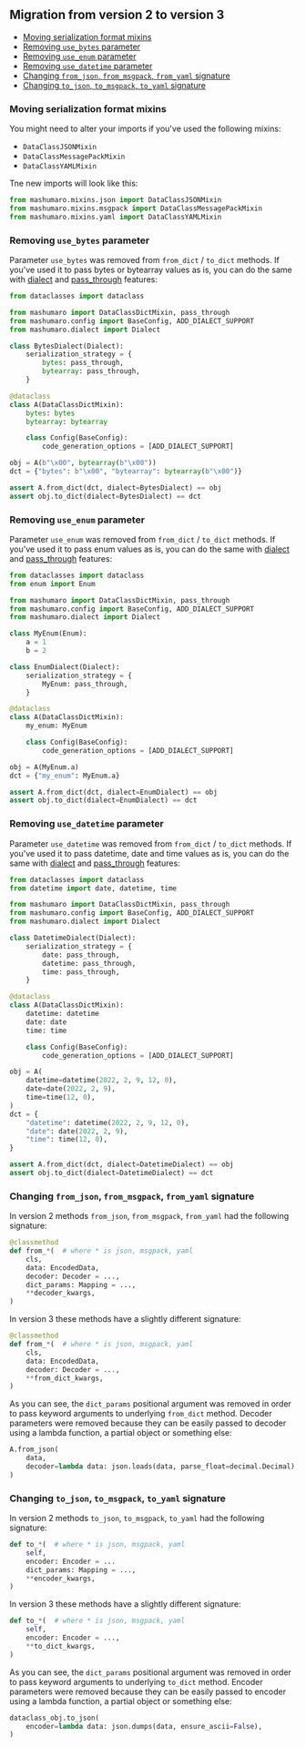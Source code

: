 Migration from version 2 to version 3
--------------------------------------------------------------------------------

* [Moving serialization format mixins](#moving-serialization-format-mixins)
* [Removing `use_bytes` parameter](#removing-use_bytes-parameter)
* [Removing `use_enum` parameter](#removing-use_enum-parameter)
* [Removing `use_datetime` parameter](#removing-use_datetime-parameter)
* [Changing `from_json`, `from_msgpack`, `from_yaml` signature](#changing-from_json-from_msgpack-from_yaml-signature)
* [Changing `to_json`, `to_msgpack`, `to_yaml` signature](#changing-to_json-to_msgpack-to_yaml-signature)

### Moving serialization format mixins

You might need to alter your imports if you've used the following mixins:
* `DataClassJSONMixin`
* `DataClassMessagePackMixin`
* `DataClassYAMLMixin`

Tne new imports will look like this:

```python
from mashumaro.mixins.json import DataClassJSONMixin
from mashumaro.mixins.msgpack import DataClassMessagePackMixin
from mashumaro.mixins.yaml import DataClassYAMLMixin
```

### Removing `use_bytes` parameter

Parameter `use_bytes` was removed from `from_dict` / `to_dict` methods.
If you've used it to pass bytes or bytearray values as is, you can do the same
with [dialect](https://github.com/Fatal1ty/mashumaro#dialects) and
[pass_through](https://github.com/Fatal1ty/mashumaro/tree/master#passing-field-values-as-is)
features:

```python
from dataclasses import dataclass

from mashumaro import DataClassDictMixin, pass_through
from mashumaro.config import BaseConfig, ADD_DIALECT_SUPPORT
from mashumaro.dialect import Dialect

class BytesDialect(Dialect):
    serialization_strategy = {
        bytes: pass_through,
        bytearray: pass_through,
    }

@dataclass
class A(DataClassDictMixin):
    bytes: bytes
    bytearray: bytearray

    class Config(BaseConfig):
        code_generation_options = [ADD_DIALECT_SUPPORT]

obj = A(b"\x00", bytearray(b"\x00"))
dct = {"bytes": b"\x00", "bytearray": bytearray(b"\x00")}

assert A.from_dict(dct, dialect=BytesDialect) == obj
assert obj.to_dict(dialect=BytesDialect) == dct
```

### Removing `use_enum` parameter

Parameter `use_enum` was removed from `from_dict` / `to_dict` methods.
If you've used it to pass enum values as is, you can do the same
with [dialect](https://github.com/Fatal1ty/mashumaro#dialects) and
[pass_through](https://github.com/Fatal1ty/mashumaro/tree/master#passing-field-values-as-is)
features:

```python
from dataclasses import dataclass
from enum import Enum

from mashumaro import DataClassDictMixin, pass_through
from mashumaro.config import BaseConfig, ADD_DIALECT_SUPPORT
from mashumaro.dialect import Dialect

class MyEnum(Enum):
    a = 1
    b = 2

class EnumDialect(Dialect):
    serialization_strategy = {
        MyEnum: pass_through,
    }

@dataclass
class A(DataClassDictMixin):
    my_enum: MyEnum

    class Config(BaseConfig):
        code_generation_options = [ADD_DIALECT_SUPPORT]

obj = A(MyEnum.a)
dct = {"my_enum": MyEnum.a}

assert A.from_dict(dct, dialect=EnumDialect) == obj
assert obj.to_dict(dialect=EnumDialect) == dct
```

### Removing `use_datetime` parameter

Parameter `use_datetime` was removed from `from_dict` / `to_dict` methods.
If you've used it to pass datetime, date and time values as is, you can do
the same with [dialect](https://github.com/Fatal1ty/mashumaro#dialects) and
[pass_through](https://github.com/Fatal1ty/mashumaro/tree/master#passing-field-values-as-is)
features:

```python
from dataclasses import dataclass
from datetime import date, datetime, time

from mashumaro import DataClassDictMixin, pass_through
from mashumaro.config import BaseConfig, ADD_DIALECT_SUPPORT
from mashumaro.dialect import Dialect

class DatetimeDialect(Dialect):
    serialization_strategy = {
        date: pass_through,
        datetime: pass_through,
        time: pass_through,
    }

@dataclass
class A(DataClassDictMixin):
    datetime: datetime
    date: date
    time: time

    class Config(BaseConfig):
        code_generation_options = [ADD_DIALECT_SUPPORT]

obj = A(
    datetime=datetime(2022, 2, 9, 12, 0),
    date=date(2022, 2, 9),
    time=time(12, 0),
)
dct = {
    "datetime": datetime(2022, 2, 9, 12, 0),
    "date": date(2022, 2, 9),
    "time": time(12, 0),
}

assert A.from_dict(dct, dialect=DatetimeDialect) == obj
assert obj.to_dict(dialect=DatetimeDialect) == dct
```

### Changing `from_json`, `from_msgpack`, `from_yaml` signature

In version 2 methods `from_json`, `from_msgpack`, `from_yaml` had the following
signature:
```python
@classmethod
def from_*(  # where * is json, msgpack, yaml
    cls,
    data: EncodedData,
    decoder: Decoder = ...,
    dict_params: Mapping = ...,
    **decoder_kwargs,
)
```

In version 3 these methods have a slightly different signature:
```python
@classmethod
def from_*(  # where * is json, msgpack, yaml
    cls,
    data: EncodedData,
    decoder: Decoder = ...,
    **from_dict_kwargs,
)
```

As you can see, the `dict_params` positional argument was removed in order
to pass keyword arguments to underlying `from_dict` method. Decoder parameters
were removed because they can be easily passed to decoder using
a lambda function, a partial object or something else:

```python
A.from_json(
    data,
    decoder=lambda data: json.loads(data, parse_float=decimal.Decimal),
)
```

### Changing `to_json`, `to_msgpack`, `to_yaml` signature

In version 2 methods `to_json`, `to_msgpack`, `to_yaml` had the following
signature:
```python
def to_*(  # where * is json, msgpack, yaml
    self,
    encoder: Encoder = ...
    dict_params: Mapping = ...,
    **encoder_kwargs,
)
```

In version 3 these methods have a slightly different signature:
```python
def to_*(  # where * is json, msgpack, yaml
    self,
    encoder: Encoder = ...,
    **to_dict_kwargs,
)
```

As you can see, the `dict_params` positional argument was removed in order
to pass keyword arguments to underlying `to_dict` method. Encoder parameters
were removed because they can be easily passed to encoder using
a lambda function, a partial object or something else:

```python
dataclass_obj.to_json(
    encoder=lambda data: json.dumps(data, ensure_ascii=False),
)
```
